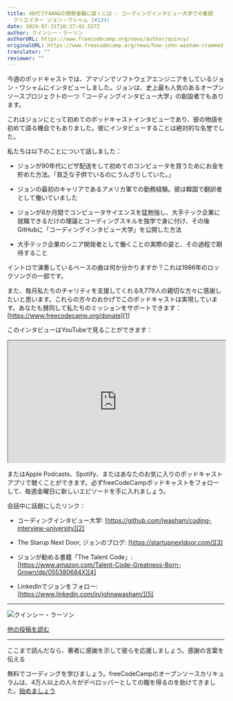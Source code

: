 ```yaml
---
title: 40代でFAANGの開発者職に就くには - コーディングインタビュー大学での奮闘
  クリエイター ジョン・ワシャム [#134]
date: 2024-07-31T10:37:42.527Z
author: クインシー・ラーソン
authorURL: https://www.freecodecamp.org/news/author/quincy/
originalURL: https://www.freecodecamp.org/news/how-john-washam-crammed-for-8-months-got-a-job-at-amazon-then-taught-1000s-of-other-devs-134/
translator: ""
reviewer: ""
---
```


今週のポッドキャストでは、アマゾンでソフトウェアエンジニアをしているジョン・ワシャムにインタビューしました。ジョンは、史上最も人気のあるオープンソースプロジェクトの一つ「コーディングインタビュー大学」の創設者でもあります。

<!-- more -->

これはジョンにとって初めてのポッドキャストインタビューであり、彼の物語を初めて語る機会でもありました。彼にインタビューすることは絶対的な名誉でした。

私たちは以下のことについて話しました：

- ジョンが90年代にピザ配送をして初めてのコンピュータを買うためにお金を貯めた方法。「貧乏な子供でいるのにうんざりしていた。」
    
- ジョンの最初のキャリアであるアメリカ軍での勤務経験。彼は韓国で翻訳者として働いていました
    
- ジョンが8か月間でコンピュータサイエンスを猛勉強し、大手テック企業に就職できるだけの理論とコーディングスキルを独学で身に付け、その後GitHubに「コーディングインタビュー大学」を公開した方法
    
- 大手テック企業のシニア開発者として働くことの実際の姿と、その過程で期待すること
    
イントロで演奏しているベースの曲は何か分かりますか？これは1986年のロックソングの一部です。

また、毎月私たちのチャリティを支援してくれる9,779人の親切な方々に感謝したいと思います。これらの方々のおかげでこのポッドキャストは実現しています。あなたも賛同して私たちのミッションをサポートできます： [https://www.freecodecamp.org/donate][1]

このインタビューはYouTubeで見ることができます：

<iframe width="560" height="315" src="https://www.youtube.com/embed/B-QBZrkD06U" style="aspect-ratio: 16 / 9; width: 100%; height: auto;" title="YouTube video player" allow="accelerometer; autoplay; clipboard-write; encrypted-media; gyroscope; picture-in-picture; web-share" referrerpolicy="strict-origin-when-cross-origin" allowfullscreen="" loading="lazy"></iframe>

またはApple Podcasts、Spotify、またはあなたのお気に入りのポッドキャストアプリで聴くことができます。必ずfreeCodeCampポッドキャストをフォローして、毎週金曜日に新しいエピソードを手に入れましょう。

会話中に話題にしたリンク：

- コーディングインタビュー大学: [https://github.com/jwasham/coding-interview-university][2]
    
- The Starup Next Door, ジョンのブログ: [https://startupnextdoor.com/][3]
    
- ジョンが勧める書籍「The Talent Code」: [https://www.amazon.com/Talent-Code-Greatness-Born-Grown/dp/055380684X][4]
    
- LinkedInでジョンをフォロー: [https://www.linkedin.com/in/johnawasham/][5]
    

---

![クインシー・ラーソン](https://cdn.hashnode.com/res/hashnode/image/upload/v1640878938509/PLqvxeH9g.jpeg)

[他の投稿を読む][6]

---

ここまで読んだなら、著者に感謝を示して彼らを応援しましょう。感謝の言葉を伝える

無料でコーディングを学びましょう。freeCodeCampのオープンソースカリキュラムは、4万人以上の人々がデベロッパーとしての職を得るのを助けてきました。[始めましょう][7]

[1]: https://www.freecodecamp.org/donate
[2]: https://github.com/jwasham/coding-interview-university
[3]: https://startupnextdoor.com/
[4]: https://www.amazon.com/Talent-Code-Greatness-Born-Grown/dp/055380684X
[5]: https://www.linkedin.com/in/johnawasham/
[6]: /news/author/quincy/
[7]: https://www.freecodecamp.org/learn/

